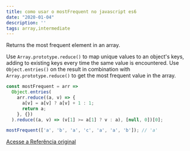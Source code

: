 ```yaml
---
title: como usar o mostFrequent no javascript es6
date: "2020-01-04"
description: ''
tags: array,intermediate
---
```


Returns the most frequent element in an array.

Use `Array.prototype.reduce()` to map unique values to an object's keys, adding to existing keys every time the same value is encountered.
Use `Object.entries()` on the result in combination with `Array.prototype.reduce()` to get the most frequent value in the array.

```js
const mostFrequent = arr =>
  Object.entries(
    arr.reduce((a, v) => {
      a[v] = a[v] ? a[v] + 1 : 1;
      return a;
    }, {})
  ).reduce((a, v) => (v[1] >= a[1] ? v : a), [null, 0])[0];
```

```js
mostFrequent(['a', 'b', 'a', 'c', 'a', 'a', 'b']); // 'a'
```

[Acesse a Referência original](http://github.com/30-seconds/)
